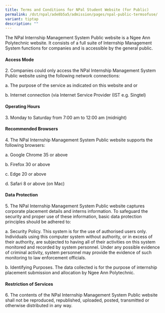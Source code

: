 ```yaml
---
title: Terms and Conditions for NPal Student Website (for Public)
permalink: /dst/npal/ade8b5a5/admission/pages/npal-public-termsofuse/
variant: tiptap
description: ""
---
```

<p>The NPal Internship Management System Public website is a Ngee Ann Polytechnic
website. It consists of a full suite of Internship Management System functions
for companies and is accessible by the general public.</p>
<h4>Access Mode</h4>
<p>2. Companies could only access the NPal Internship Management System Public
website using the following network connections:</p>
<p>a. The purpose of the service as indicated on this website and or</p>
<p>b. Internet connection (via Internet Service Provider (IST e.g. Singtel)</p>
<h4>Operating Hours</h4>
<p>3. Monday to Saturday from 7:00 am to 12:00 am (midnight)</p>
<h4>Recommended Browsers</h4>
<p>4. The NPal Internship Management System Public website supports the following
browsers:</p>
<p>a. Google Chrome 35 or above</p>
<p>b. Firefox 30 or above</p>
<p>c. Edge 20 or above</p>
<p>d. Safari 8 or above (on Mac)</p>
<h4>Data Protection</h4>
<p>5. The NPal Internship Management System Public website captures corporate
placement details and interns information. To safeguard the security and
proper use of these information, basic data protection principles should
be adhered to:</p>
<p>a. Security Policy. This system is for the use of authorised users only.
Individuals using this computer system without authority, or in excess
of their authority, are subjected to having all of their activities on
this system monitored and recorded by system personnel. Under any possible
evidence of criminal activity, system personnel may provide the evidence
of such monitoring to law enforcement officials.</p>
<p>b. Identifying Purposes. The data collected is for the purpose of internship
placement submission and allocation by Ngee Ann Polytechnic.</p>
<h4>Restriction of Services</h4>
<p>6. The contents of the NPal Internship Management System Public website
shall not be reproduced, republished, uploaded, posted, transmitted or
otherwise distributed in any way.</p>